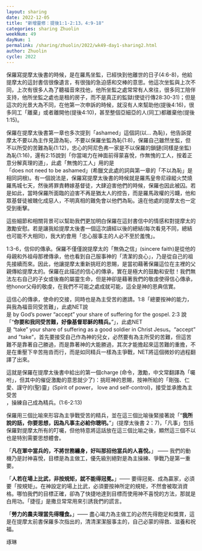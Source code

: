 ```yaml
---
layout: sharing
date: 2022-12-05
title: "新增靈修：提後1:1-2:13，4:9-18"
categories: sharing Zhuolin
weekNum: 49
dayNum: 1
permalink: /sharing/zhuolin/2022/wk49-day1-sharing2.html
author: Zhuolin
cycle: 2022
---
```


保羅寫提摩太後書的時候，是在羅馬坐監，已經快到他離世的日子(4:6-8)，他給提摩太的這封書信很像遺言，有很強的急迫感和交棒的意思。他這次坐監與上次不同，上次有很多人為了聽福音來找他，他所坐監之處常常有人來往，很多同工陪伴支持，他所坐監之處也是租的房子，而不是真正的監獄(使徒行傳28:30-31)；但是這次的光景大為不同，在他第一次申訴的時候，就沒有人來幫助他(提後4:16)，很多同工「離棄」或者離開他(提後4:10)，甚至整個亞細亞的人(同工)都離棄他(提後1:15)。  

保羅在提摩太後書第一章也多次提到「ashamed」這個詞(以… 為恥)，他告訴提摩太不要以為主作見證為恥，不要以保羅坐監為恥(1:8)，保羅自己雖然坐監，但不以所受的苦難為恥(1:12)，忠心的阿尼色弗一家是不以保羅的鎖鏈(同樣是坐監)為恥(1:16)，還有2:15說到「你當竭力在神面前得蒙喜悅，作無愧的工人，按着正意分解真理的道」，此處「無愧的工人」用的是「does not need to be ashamed」(希臘文此處的詞與第一章的「不以為恥」是相同詞根)。有一個說法是，保羅寫提摩太後書的時候就是羅馬皇帝尼祿縱火焚燒羅馬城七天，然後將罪責轉嫁基督徒，大肆迫害他們的時候，保羅也因此被囚。若是如此，當時保羅所面臨的迫害不再是猶太人的控告，而是羅馬政權的污衊，他和眾基督徒被醜化成惡人，不明真相的難免會以他們為恥。遠在他處的提摩太也一定受到衝擊。  

這些細節和相關背景可以幫助我們更加明白保羅在這封書信中的情感和對提摩太的激勵安慰。若是讓我給提摩太後書一個這次讀經以後的總結(每次看見不同，總結也可能不大相同)，我大約會用「忠心服事主的人必不至於羞愧」。  

1:3-6，信仰的傳承。保羅不僅僅說提摩太的「無偽之信」(sincere faith)是從他的母親和外祖母那裡傳承，他也看到自己服事神的「清潔的良心」，乃是從自己的祖先接續而來。因此，他讓提摩太重新挑旺的恩賜，是當初藉著保羅這位在主裡的父親傳給提摩太的。保羅在此描述的信心的傳承，實在是極大的鼓勵和安慰！我們無法左右自己的子女或後裔的屬靈生命，但是神卻是藉著我們的敬虔使得信心傳承，他honor父母的敬虔，在我們不可能之處成就可能，這全是神的恩典信實。  

這信心的傳承，使命的交接，同時也是為主受苦的邀請。1:8「總要按神的能力，與我為福音同受苦難」，此處NET說是 by God’s power “accept” your share of suffering for the gospel. 2:3 說「“**你要和我同受苦難，好像基督耶穌的精兵。**”」，此處NET是 “take” your share of suffering as a good soldier in Christ Jesus。“accept” and ”take”，首先要接受自己作為神的兒女，必然要有為主所受的苦難，但這苦難不是靠著自己勝過，而是靠著神的大能勝過，其次才能擔起來這苦難的重擔，不是在重壓下辛苦拖沓而行，而是如同精兵一樣為主爭戰，NET將這個微妙的過程翻譯了出來。  

這就是保羅在提摩太後書中給出的第一個charge (命令，激勵，中文常翻譯為「囑咐」，但其中的催促激勵的意思就少了)：挑旺神的恩賜，按神所給的「剛強、仁愛、謹守的(聖)靈」(Spirit of power， love and self-control)，接受並承擔為主受苦  
，操練自己成為精兵。(1:6-2:13)  

保羅用三個比喻來形容為主爭戰受苦的精兵，並在這三個比喻後緊接著說「“**我所說的話，你要思想，因為凡事主必給你聰明。**”」‭‭(提摩太後書‬ ‭2‬：‭7‬)，「凡事」包括保羅對提摩太所有的叮囑，但他特意將這話放在這三個比喻之後，顯然這三個不以也是特別需要思想體會。  

「**凡在軍中當兵的，不將世務纏身，好叫那招他當兵的人喜悅。**」 —— 我們的動機乃是討神喜悅，目標是為主做工，優先級別絕對是為主操練、爭戰乃是第一重要。  

「**人若在場上比武，非按規矩，就不能得冠冕。**」—— 要得冠冕、成為贏家，必須要「按規矩」。在神設定的場上比武，必須要按神所定的規矩，不然會被取消資格。哪怕我們的目標正確，卻為了快捷地達到目標而使用神不喜悅的方法，那就是白用功。「捷徑」是撒旦常常用來引誘我們的謊言。  

「**勞力的農夫理當先得糧食。**」—— 盡心竭力為主做工的必然先得飽足和獎賞，這是在提摩太前書保羅多次指出的，清清潔潔服事主的，自己必蒙的得救、滋養和祝福。  


琢琳  


